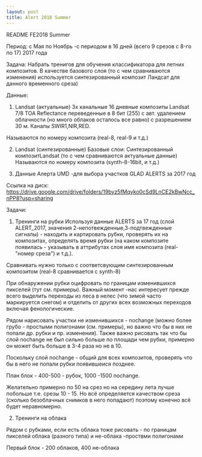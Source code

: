 ```yaml
---
layout: post
title: Alert 2018 Summer
---
```


README FE2018 Summer

Период:
с Мая по Ноябрь -с периодом в 16 дней (всего 9 срезов c 8-го по 17) 2017 года

Задача:
Набрать тренигов для обучения классификатора для летних композитов.
В качестве базового слоя (то с чем сравниваются изменения) используется синтезированный композит Ландсат для данного временного среза)


Данные:
1. Landsat (актуальные)
3х канальные 16 дневные композиты Landsat 7/8 TOA Reflectance переведенные в 8 бит (255) с авт. удалением облачности (но много облаков осталось все равно) с разрешением 30 м. 
Каналы SWIR1,NIR,RED.

Называются по номеру композита (real-8, real-9 и т.д.)

2. Landsat (синтезированные)
Базовые слои: Синтезированный композитLandsat (то с чем сравниваются актуальные данные)
Называются по номеру композита (synth-8-16bit, и т.д.)

3. Данные Алерта UMD -для выбора участков
GLAD ALERTS за 2017 год

Ссылка на диск:
https://drive.google.com/drive/folders/19byz5fMqyko0cSd9LnCE2kBwNcc_nPP8?usp=sharing

Задачи:

1. Тренинги на рубки
Используя данные ALERTS за 17 год (слой ALERT_2017, значения 2-непотвежденные,3-подтвежденные сигналы)  - находить и картировать рубки, 
проверять их на композитах, определять время рубки (на каком композите появилась - указывать в аттрибутах слоя имя композита (real-"номер среза")  и т.д.).

Сравнивать нужно только с соответсвующим синтезированным композитом (real-8 сравнивается с synth-8)

При обнаружении рубки оцифровать по границам изменившихся пикселей (тут см. примеры). 
Важный момент -нас интересует прежде всего выделить переходы из леса в нелес (что зимой часто маркируется снегом) и 
отделить от других всех возможных переходов включая фенологические. 

Рядом нарисовать участки не изменившихся - nochange (можно более грубо - простыми полигонами (см. примеры), но важно что бы в них не попали др. рубки и пр. изменения). Также важно рисовать так что бы слой nochange не был сильно больше по площади чем рубки, примерно он может быть больше в 3-4 раза но не в 10.

Поскольку слой nochange - общий для всех композитов, проверять что бы в него не попали рубки появившеися позднее.

План блок - 400-500 - рубок, 1000 -1500 nochange.

Желательно примерно по 50 на срез но на середину лета лучше побольше
т.е. срезы 10 - 15. 
Но всё определяется качеством среза (сколько безоблачных снимков в него попадают) поэтому конечно
всё будет неравномерно. 


2.  Тренинги на облака

Рядом с рубками, если есть облака тоже рисовать - по границам пикселей облака (разного типа)
и не-облака -проствми полигонами

Первый блок - 200 облаков, 400 не-облака




